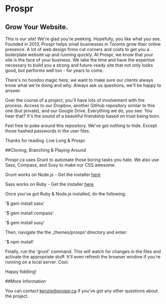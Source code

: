# Prospr
## Grow Your Website.

This is our site! We're glad you're peeking. Hopefully, you like what you see.
Founded in 2013, Prospr helps small businesses in Toronto grow their online presence.
A lot of web design firms cut corners and costs to get you a boilerplate website up and running quickly.
At Prospr, we know that your site is the face of your business. We take the time and have the expertise necessary to build you a strong and future-ready site
that not only looks good, but performs well too - for years to come.

There's no hoodoo magic here, we want to make sure our clients always know what we're doing and why. Always ask us questions, we'll be happy to answer.

Over the course of a project, you'll have lots of involvement with the process. Access to our Dropbox, another GitHub repository similar to this one (but private), 
and our Google Drive. Everything we do, you see. You hear that? It's the sound of a beautiful friendship based on trust being born.

Feel free to poke around this repository. We've got nothing to hide. Except those hashed passwords in the user files.

Thanks for reading. Live Long & Prospr.

##Cloning, Branching & Playing Around

Prospr.ca uses Grunt to automate those boring tasks you hate. We also use Sass, Compass, and Susy to make our CSS awesome.

Grunt works on Node.js - Get the installer [here](http://nodejs.org/)

Sass works on Ruby - Get the installer [here](http://rubyinstaller.org/)

Once you've got Ruby & Node.js installed, do the following:

'$ gem install sass'

'$ gem install compass'

'$ gem install susy'

Then, navigate the the _themes/prospr/ directory and enter:

'$ npm install'

Finally, run the 'grunt' command. This will watch for changes in the files and activate the appropriate stuff.
It'll even refresh the browser window if you're running on a local server. Cool.

Happy fiddling!

##More Information

You can contact kenzie@prospr.ca if you've got any other questions about the project.